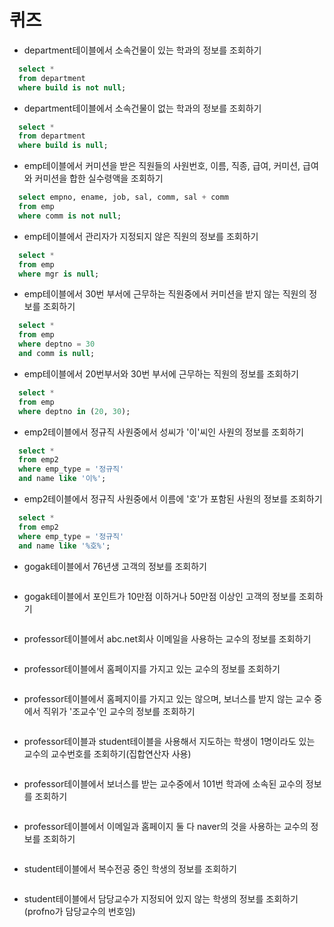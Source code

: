 # 퀴즈
- department테이블에서 소속건물이 있는 학과의 정보를 조회하기
```sql
  select *
  from department 
  where build is not null;
```
- department테이블에서 소속건물이 없는 학과의 정보를 조회하기
```sql
  select *
  from department 
  where build is null;
```
- emp테이블에서 커미션을 받은 직원들의 사원번호, 이름, 직종, 급여, 커미션, 급여와 커미션을 합한 실수령액을 조회하기
```sql
  select empno, ename, job, sal, comm, sal + comm
  from emp
  where comm is not null;
```
- emp테이블에서 관리자가 지정되지 않은 직원의 정보를 조회하기
```sql
  select *
  from emp 
  where mgr is null;
```
- emp테이블에서 30번 부서에 근무하는 직원중에서 커미션을 받지 않는 직원의 정보를 조회하기
```sql
  select *
  from emp 
  where deptno = 30
  and comm is null;
```
- emp테이블에서 20번부서와 30번 부서에 근무하는 직원의 정보를 조회하기
```sql
  select *
  from emp 
  where deptno in (20, 30);
```
- emp2테이블에서 정규직 사원중에서 성씨가 '이'씨인 사원의 정보를 조회하기
```sql
  select *
  from emp2 
  where emp_type = '정규직'
  and name like '이%';

```
- emp2테이블에서 정규직 사원중에서 이름에 '호'가 포함된 사원의 정보를 조회하기
```sql
  select *
  from emp2 
  where emp_type = '정규직'
  and name like '%호%';
```
- gogak테이블에서 76년생 고객의 정보를 조회하기
```sql

```
- gogak테이블에서 포인트가 10만점 이하거나 50만점 이상인 고객의 정보를 조회하기
```sql

```
- professor테이블에서 abc.net회사 이메일을 사용하는 교수의 정보를 조회하기
```sql

```
- professor테이블에서 홈페이지를 가지고 있는 교수의 정보를 조회하기
```sql

```
- professor테이블에서 홈페지이를 가지고 있는 않으며, 보너스를 받지 않는 교수 중에서 직위가 '조교수'인 교수의 정보를 조회하기
```sql

```
- professor테이블과 student테이블을 사용해서 지도하는 학생이 1명이라도 있는 교수의 교수번호를 조회하기(집합연산자 사용)
```sql

```
- professor테이블에서 보너스를 받는 교수중에서 101번 학과에 소속된 교수의 정보를 조회하기
```sql

```
- professor테이블에서 이메일과 홈페이지 둘 다 naver의 것을 사용하는 교수의 정보를 조회하기
```sql

```
- student테이블에서 복수전공 중인 학생의 정보를 조회하기
```sql

```
- student테이블에서 담당교수가 지정되어 있지 않는 학생의 정보를 조회하기(profno가 담당교수의 번호임)
```sql

```


